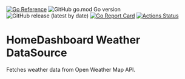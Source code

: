 [![Go Reference](https://pkg.go.dev/badge/github.com/tommzn/hdb-datasource-weather.svg)](https://pkg.go.dev/github.com/tommzn/hdb-datasource-weather)
![GitHub go.mod Go version](https://img.shields.io/github/go-mod/go-version/tommzn/hdb-datasource-weather)
![GitHub release (latest by date)](https://img.shields.io/github/v/release/tommzn/hdb-datasource-weather)
[![Go Report Card](https://goreportcard.com/badge/github.com/tommzn/hdb-datasource-weather)](https://goreportcard.com/report/github.com/tommzn/hdb-datasource-weather)
[![Actions Status](https://github.com/tommzn/hdb-datasource-weather/actions/workflows/go.pkg.auto-ci.yml/badge.svg)](https://github.com/tommzn/hdb-datasource-weather/actions)

# HomeDashboard Weather DataSource
Fetches weather data from Open Weather Map API.